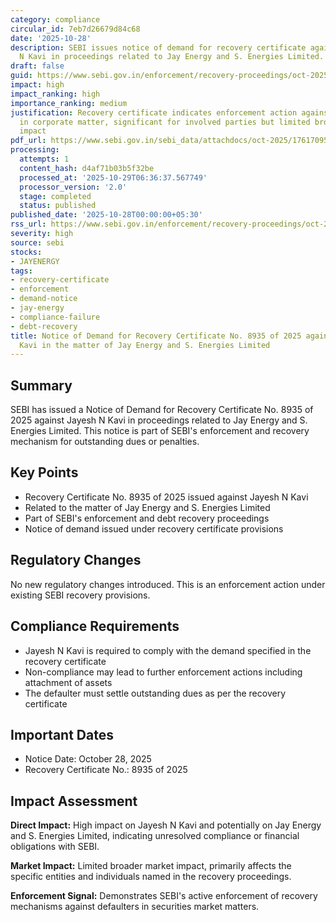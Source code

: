 ```yaml
---
category: compliance
circular_id: 7eb7d26679d84c68
date: '2025-10-28'
description: SEBI issues notice of demand for recovery certificate against Jayesh
  N Kavi in proceedings related to Jay Energy and S. Energies Limited.
draft: false
guid: https://www.sebi.gov.in/enforcement/recovery-proceedings/oct-2025/notice-of-demand-for-recovery-certificate-no-8935-of-2025-against-jayesh-n-kavi-in-the-matter-of-jay-energy-and-s-energies-limited-_97502.html
impact: high
impact_ranking: high
importance_ranking: medium
justification: Recovery certificate indicates enforcement action against individual
  in corporate matter, significant for involved parties but limited broader market
  impact
pdf_url: https://www.sebi.gov.in/sebi_data/attachdocs/oct-2025/1761709554007.pdf
processing:
  attempts: 1
  content_hash: d4af71b03b5f32be
  processed_at: '2025-10-29T06:36:37.567749'
  processor_version: '2.0'
  stage: completed
  status: published
published_date: '2025-10-28T00:00:00+05:30'
rss_url: https://www.sebi.gov.in/enforcement/recovery-proceedings/oct-2025/notice-of-demand-for-recovery-certificate-no-8935-of-2025-against-jayesh-n-kavi-in-the-matter-of-jay-energy-and-s-energies-limited-_97502.html
severity: high
source: sebi
stocks:
- JAYENERGY
tags:
- recovery-certificate
- enforcement
- demand-notice
- jay-energy
- compliance-failure
- debt-recovery
title: Notice of Demand for Recovery Certificate No. 8935 of 2025 against Jayesh N
  Kavi in the matter of Jay Energy and S. Energies Limited
---
```


## Summary

SEBI has issued a Notice of Demand for Recovery Certificate No. 8935 of 2025 against Jayesh N Kavi in proceedings related to Jay Energy and S. Energies Limited. This notice is part of SEBI's enforcement and recovery mechanism for outstanding dues or penalties.

## Key Points

- Recovery Certificate No. 8935 of 2025 issued against Jayesh N Kavi
- Related to the matter of Jay Energy and S. Energies Limited
- Part of SEBI's enforcement and debt recovery proceedings
- Notice of demand issued under recovery certificate provisions

## Regulatory Changes

No new regulatory changes introduced. This is an enforcement action under existing SEBI recovery provisions.

## Compliance Requirements

- Jayesh N Kavi is required to comply with the demand specified in the recovery certificate
- Non-compliance may lead to further enforcement actions including attachment of assets
- The defaulter must settle outstanding dues as per the recovery certificate

## Important Dates

- Notice Date: October 28, 2025
- Recovery Certificate No.: 8935 of 2025

## Impact Assessment

**Direct Impact:** High impact on Jayesh N Kavi and potentially on Jay Energy and S. Energies Limited, indicating unresolved compliance or financial obligations with SEBI.

**Market Impact:** Limited broader market impact, primarily affects the specific entities and individuals named in the recovery proceedings.

**Enforcement Signal:** Demonstrates SEBI's active enforcement of recovery mechanisms against defaulters in securities market matters.
